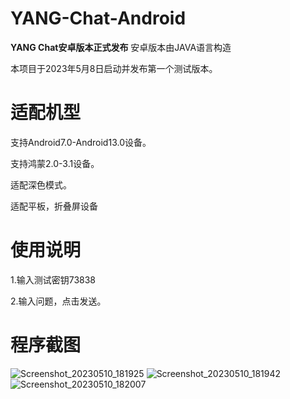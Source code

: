 # YANG-Chat-Android
**YANG Chat安卓版本正式发布**
安卓版本由JAVA语言构造

本项目于2023年5月8日启动并发布第一个测试版本。
# 适配机型
支持Android7.0-Android13.0设备。

支持鸿蒙2.0-3.1设备。

适配深色模式。

适配平板，折叠屏设备
# 使用说明
1.输入测试密钥73838

2.输入问题，点击发送。

# 程序截图
![Screenshot_20230510_181925](https://github.com/JasonYANG170/YANG-Chat-Android/assets/39414350/a89382d2-d3ed-455e-bfa2-1d027e94bd04)
![Screenshot_20230510_181942](https://github.com/JasonYANG170/YANG-Chat-Android/assets/39414350/eea02f81-bdc7-4789-8c8c-361bd81ac2e7)
![Screenshot_20230510_182007](https://github.com/JasonYANG170/YANG-Chat-Android/assets/39414350/a50c9259-2a77-46c3-a76e-4d4a7bb174bf)
